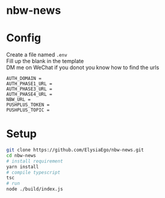 # nbw-news
# Config
Create a file named `.env`  
Fill up the blank in the template  
DM me on WeChat if you donot you know how to find the urls
```
AUTH_DOMAIN = 
AUTH_PHASE1_URL = 
AUTH_PHASE3_URL = 
AUTH_PHASE4_URL = 
NBW_URL = 
PUSHPLUS_TOKEN = 
PUSHPLUS_TOPIC = 
```
# Setup
```bash
git clone https://github.com/ElysiaEgo/nbw-news.git
cd nbw-news
# install requirement
yarn install
# compile typescript
tsc
# run
node ./build/index.js
```

